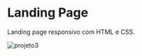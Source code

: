 # Landing Page
 Landing page responsivo com HTML e CSS.
 
![projeto3](https://user-images.githubusercontent.com/109535627/200150386-18e4ec46-3df5-4060-926f-377ac7a5a949.png)
